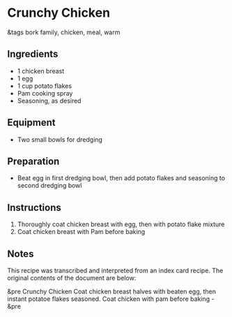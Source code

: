 # Crunchy Chicken

&tags bork family, chicken, meal, warm

## Ingredients

- 1 chicken breast
- 1 egg
- 1 cup potato flakes
- Pam cooking spray
- Seasoning, as desired

## Equipment

- Two small bowls for dredging

## Preparation

- Beat egg in first dredging bowl, then add potato flakes and seasoning to second dredging bowl

## Instructions

1. Thoroughly coat chicken breast with egg, then with potato flake mixture
1. Coat chicken breast with Pam before baking

## Notes

This recipe was transcribed and interpreted from an index card recipe. The original contents of the document are below:

&pre
          Crunchy Chicken
		Coat chicken breast
halves with beaten egg, then instant
potatoe flakes seasoned. Coat chicken
with pam before baking - 
&pre